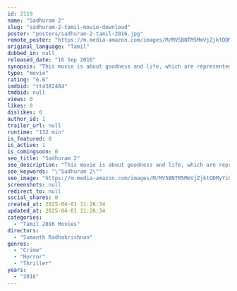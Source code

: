 ```yaml
---
id: 2119
name: "Sadhuram 2"
slug: "sadhuram-2-tamil-movie-download"
poster: "posters/sadhuram-2-tamil-2016.jpg"
remote_poster: "https://m.media-amazon.com/images/M/MV5BNTM5MmVjZjktODMyYi00NjdkLWJjNjEtN2E2NmMxMDY1ZDdiXkEyXkFqcGdeQXVyNTc2MzcyMDI@._V1_SX300.jpg"
original_language: "Tamil"
dubbed_in: null
released_date: "16 Sep 2016"
synopsis: "This movie is about goodness and life, which are represented as absences."
type: "movie"
rating: "6.6"
imdbid: "tt4382484"
tmdbid: null
views: 0
likes: 0
dislikes: 0
author_id: 1
trailer_url: null
runtime: "132 min"
is_featured: 0
is_active: 1
is_comingsoon: 0
seo_title: "Sadhuram 2"
seo_description: "This movie is about goodness and life, which are represented as absences."
seo_keywords: "\"Sadhuram 2\""
seo_image: "https://m.media-amazon.com/images/M/MV5BNTM5MmVjZjktODMyYi00NjdkLWJjNjEtN2E2NmMxMDY1ZDdiXkEyXkFqcGdeQXVyNTc2MzcyMDI@._V1_SX300.jpg"
screenshots: null
redirect_to: null
social_shares: 0
created_at: 2025-04-01 11:26:34
updated_at: 2025-04-01 11:26:34
categories:
  - "Tamil 2016 Movies"
directors:
  - "Sumanth Radhakrishnan"
genres:
  - "Crime"
  - "Horror"
  - "Thriller"
years:
  - "2016"
---
```

